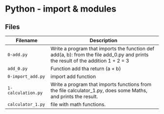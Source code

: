 # Python - import & modules
## Files
| Filename | Description |
| -------- | ----------- |
| `0-add.py` | Write a program that imports the function def add(a, b): from the file add_0.py and prints the result of the addition 1 + 2 = 3 |
| `add_0.py` | Function add tha return (a + b) |
| `0-import_add.py` | import add function |
| `1-calculation.py` | Write a program that imports functions from the file calculator_1.py, does some Maths, and prints the result. |
| `calculator_1.py` | file with math functions. |